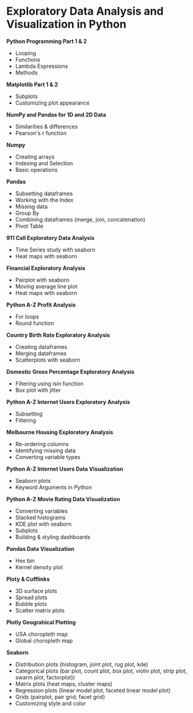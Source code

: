 # Exploratory Data Analysis and Visualization in Python

**Python Programming Part 1 & 2**  
- Looping
- Functions  
- Lambda Expressions
- Methods

**Matplotlib Part 1 & 2**   
- Subplots  
- Customizing plot appearance

**NumPy and Pandas for 1D and 2D Data** 
- Similarities & differences  
- Pearson's r function

**Numpy**   
- Creating arrays    
- Indexing and Selection    
- Basic operations  

**Pandas**  
- Subsetting dataframes
- Working with the Index
- Missing data
- Group By
- Combining dataframes (merge, join, concatenation)
- Pivot Table

**911 Call Exploratory Data Analysis**   
- Time Series study with seaborn   
- Heat maps with seaborn 

**Financial Exploratory Analysis**    
- Pairplot with seaborn 
- Moving average line plot
- Heat maps with seaborn

**Python A-Z Profit Analysis**  
- For loops  
- Round function  

**Country Birth Rate Exploratory Analysis**  
- Creating dataframes  
- Merging dataframes
- Scatterplots with seaborn

**Domestic Gross Percentage Exploratory Analysis**  
- Filtering using isin function  
- Box plot with jitter

**Python A-Z Internet Users Exploratory Analysis**
- Subsetting  
- Filtering

**Melbourne Housing Exploratory Analysis**  
- Re-ordering columns
- Identifying missing data  
- Converting variable types

**Python A-Z Internet Users Data Visualization**
- Seaborn plots  
- Keyword Arguments in Python

**Python A-Z Movie Rating Data Visualization**
- Converting variables
- Stacked histograms
- KDE plot with seaborn
- Subplots
- Building & styling dashboards

**Pandas Data Visualization**
- Hex bin  
- Kernel density plot 

**Ploty & Cufflinks** 
- 3D surface plots  
- Spread plots  
- Bubble plots
- Scatter matrix plots  

**Plotly Geograhical Plotting**
- USA choropleth map 
- Global choropleth map 

**Seaborn**
- Distribution plots (histogram, joint plot, rug plot, kde)
- Categorical plots (bar plot, count plot, box plot, violin plot, strip plot, swarm plot, factorplot))
- Matrix plots (heat maps, cluster maps)
- Regression plots (linear model plot, faceted linear model plot)
- Grids (pairplot, pair grid, facet grid)
- Customizing style and color 
